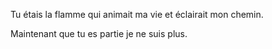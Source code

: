Tu étais la flamme qui animait ma vie et éclairait mon chemin.

Maintenant que tu es partie je ne suis plus.
